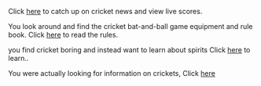 Click [here](http://www.espncricinfo.com) to catch up on cricket news and view live scores.

You look around and find the cricket bat-and-ball game equipment and rule book.
Click [here](../cricket-rules/cricket-rule-book.md) to read the rules.

you find cricket boring and instead want to learn about spirits
Click [here](../call-spirit/call-spirit.md) to learn..

You were actually looking for information on crickets, Click [here](../crickets/crickets-information.md)
